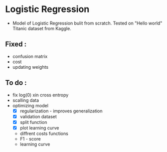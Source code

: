 # Logistic Regression
* Model of Logistic Regression bulit from scratch. Tested on "Hello world" Titanic dataset from Kaggle. 

## Fixed :
* confusion matrix
* cost
* updating weights 

## To do :
* fix log(0) xin cross entropy
* scalling data
* optimizing model
  * [x] regularization - improves generalization 
  * [x] validation dataset
  * [x] split function 
  * [x] plot learning curve
  * diffrent costs functions 
  * F1 - score
  * learning curve

